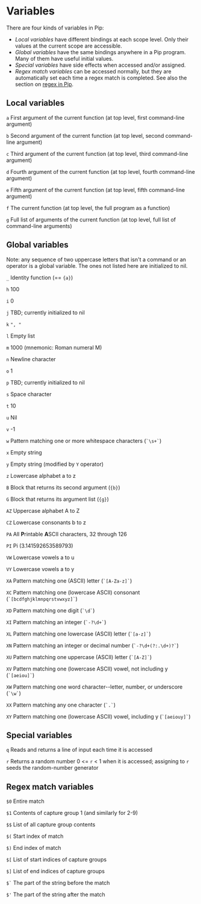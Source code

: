 
# Variables

There are four kinds of variables in Pip:

- *Local variables* have different bindings at each scope level. Only their values at the current scope are accessible.
- *Global variables* have the same bindings anywhere in a Pip program. Many of them have useful initial values.
- *Special variables* have side effects when accessed and/or assigned.
- *Regex match variables* can be accessed normally, but they are automatically set each time a regex match is completed. See also the section on [regex in Pip](https://github.com/dloscutoff/pip/blob/master/docs/Regex%20operations.md).

## Local variables

`a` First argument of the current function (at top level, first command-line argument)

`b` Second argument of the current function (at top level, second command-line argument)

`c` Third argument of the current function (at top level, third command-line argument)

`d` Fourth argument of the current function (at top level, fourth command-line argument)

`e` Fifth argument of the current function (at top level, fifth command-line argument)

`f` The current function (at top level, the full program as a function)

`g` Full list of arguments of the current function (at top level, full list of command-line arguments)

## Global variables

Note: any sequence of two uppercase letters that isn't a command or an operator is a global variable. The ones not listed here are initialized to nil.

`_` Identity function (== `{a}`)

`h` 100

`i` 0

`j` TBD; currently initialized to nil

`k` `", "`

`l` Empty list

`m` 1000 (mnemonic: Roman numeral M)

`n` Newline character

`o` 1

`p` TBD; currently initialized to nil

`s` Space character

`t` 10

`u` Nil

`v` -1

`w` Pattern matching one or more whitespace characters (<code>\`\s+\`</code>)

`x` Empty string

`y` Empty string (modified by `Y` operator)

`z` Lowercase alphabet a to z

`B` Block that returns its second argument (`{b}`)

`G` Block that returns its argument list (`{g}`)

`AZ` Uppercase alphabet A to Z

`CZ` Lowercase consonants b to z

`PA` All **P**rintable **A**SCII characters, 32 through 126

`PI` Pi (3.141592653589793)

`VW` Lowercase vowels a to u

`VY` Lowercase vowels a to y

`XA` Pattern matching one (ASCII) letter (<code>\`[A-Za-z]\`</code>)

`XC` Pattern matching one (lowercase ASCII) consonant (<code>\`[bcdfghjklmnpqrstvwxyz]\`</code>)

`XD` Pattern matching one digit (<code>\`\d\`</code>)

`XI` Pattern matching an integer (<code>\`-?\d+\`</code>)

`XL` Pattern matching one lowercase (ASCII) letter (<code>\`[a-z]\`</code>)

`XN` Pattern matching an integer or decimal number (<code>\`-?\d+(?:\.\d+)?\`</code>)

`XU` Pattern matching one uppercase (ASCII) letter (<code>\`[A-Z]\`</code>)

`XV` Pattern matching one (lowercase ASCII) vowel, not including y (<code>\`[aeiou]\`</code>)

`XW` Pattern matching one word character--letter, number, or underscore (<code>\`\w\`</code>)

`XX` Pattern matching any one character (<code>\`.\`</code>)

`XY` Pattern matching one (lowercase ASCII) vowel, including y (<code>\`[aeiouy]\`</code>)

## Special variables

`q` Reads and returns a line of input each time it is accessed

`r` Returns a random number 0 <= `r` < 1 when it is accessed; assigning to `r` seeds the random-number generator

## Regex match variables

`$0` Entire match

`$1` Contents of capture group 1 (and similarly for 2-9)

`$$` List of all capture group contents

`$(` Start index of match

`$)` End index of match

`$[` List of start indices of capture groups

`$]` List of end indices of capture groups

<code>$`</code> The part of the string before the match

`$'` The part of the string after the match
